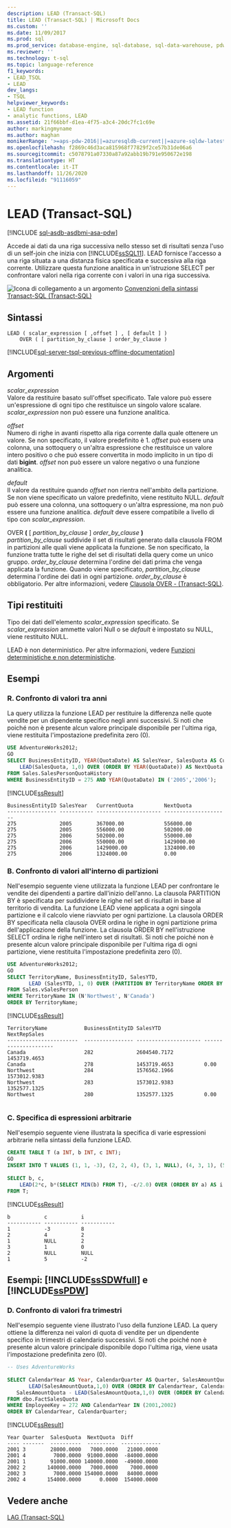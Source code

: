 ```yaml
---
description: LEAD (Transact-SQL)
title: LEAD (Transact-SQL) | Microsoft Docs
ms.custom: ''
ms.date: 11/09/2017
ms.prod: sql
ms.prod_service: database-engine, sql-database, sql-data-warehouse, pdw
ms.reviewer: ''
ms.technology: t-sql
ms.topic: language-reference
f1_keywords:
- LEAD_TSQL
- LEAD
dev_langs:
- TSQL
helpviewer_keywords:
- LEAD function
- analytic functions, LEAD
ms.assetid: 21f66bbf-d1ea-4f75-a3c4-20dc7fc1c69e
author: markingmyname
ms.author: maghan
monikerRange: '>=aps-pdw-2016||=azuresqldb-current||=azure-sqldw-latest||>=sql-server-2016||=sqlallproducts-allversions||>=sql-server-linux-2017||=azuresqldb-mi-current'
ms.openlocfilehash: f2869c46d3aca815968f77829f2ce57b31de06a6
ms.sourcegitcommit: c5078791a07330a87a92abb19b791e950672e198
ms.translationtype: HT
ms.contentlocale: it-IT
ms.lasthandoff: 11/26/2020
ms.locfileid: "91116059"
---
```

# <a name="lead-transact-sql"></a>LEAD (Transact-SQL)
[!INCLUDE [sql-asdb-asdbmi-asa-pdw](../../includes/applies-to-version/sql-asdb-asdbmi-asa-pdw.md)]

  Accede ai dati da una riga successiva nello stesso set di risultati senza l'uso di un self-join che inizia con [!INCLUDE[ssSQL11](../../includes/sssql11-md.md)]. LEAD fornisce l'accesso a una riga situata a una distanza fisica specificata e successiva alla riga corrente. Utilizzare questa funzione analitica in un'istruzione SELECT per confrontare valori nella riga corrente con i valori in una riga successiva.  
  
 ![Icona di collegamento a un argomento](../../database-engine/configure-windows/media/topic-link.gif "Icona di collegamento a un argomento") [Convenzioni della sintassi Transact-SQL &#40;Transact-SQL&#41;](../../t-sql/language-elements/transact-sql-syntax-conventions-transact-sql.md)  
  
## <a name="syntax"></a>Sintassi  
  
```syntaxsql  
LEAD ( scalar_expression [ ,offset ] , [ default ] )   
    OVER ( [ partition_by_clause ] order_by_clause )  
```  
  
[!INCLUDE[sql-server-tsql-previous-offline-documentation](../../includes/sql-server-tsql-previous-offline-documentation.md)]

## <a name="arguments"></a>Argomenti
 *scalar_expression*  
 Valore da restituire basato sull'offset specificato. Tale valore può essere un'espressione di ogni tipo che restituisce un singolo valore scalare. *scalar_expression* non può essere una funzione analitica.  
  
 *offset*  
 Numero di righe in avanti rispetto alla riga corrente dalla quale ottenere un valore. Se non specificato, il valore predefinito è 1. *offset* può essere una colonna, una sottoquery o un'altra espressione che restituisce un valore intero positivo o che può essere convertita in modo implicito in un tipo di dati **bigint**. *offset* non può essere un valore negativo o una funzione analitica.  
  
 *default*  
 Il valore da restituire quando *offset* non rientra nell'ambito della partizione. Se non viene specificato un valore predefinito, viene restituito NULL. *default* può essere una colonna, una sottoquery o un'altra espressione, ma non può essere una funzione analitica. *default* deve essere compatibile a livello di tipo con *scalar_expression*.
  
 OVER **(** [ _partition\_by\_clause_ ] _order\_by\_clause_ **)**  
 *partition_by_clause* suddivide il set di risultati generato dalla clausola FROM in partizioni alle quali viene applicata la funzione. Se non specificato, la funzione tratta tutte le righe del set di risultati della query come un unico gruppo. *order_by_clause* determina l'ordine dei dati prima che venga applicata la funzione. Quando viene specificato, *partition_by_clause* determina l'ordine dei dati in ogni partizione. *order_by_clause* è obbligatorio. Per altre informazioni, vedere [Clausola OVER - &#40;Transact-SQL&#41;](../../t-sql/queries/select-over-clause-transact-sql.md).  
  
## <a name="return-types"></a>Tipi restituiti  
 Tipo dei dati dell'elemento *scalar_expression* specificato. Se *scalar_expression* ammette valori Null o se *default* è impostato su NULL, viene restituito NULL.  
  
 LEAD è non deterministico. Per altre informazioni, vedere [Funzioni deterministiche e non deterministiche](../../relational-databases/user-defined-functions/deterministic-and-nondeterministic-functions.md).  
  
## <a name="examples"></a>Esempi  
  
### <a name="a-compare-values-between-years"></a>R. Confronto di valori tra anni  
 La query utilizza la funzione LEAD per restituire la differenza nelle quote vendite per un dipendente specifico negli anni successivi. Si noti che poiché non è presente alcun valore principale disponibile per l'ultima riga, viene restituita l'impostazione predefinita zero (0).  
  
```sql  
USE AdventureWorks2012;  
GO  
SELECT BusinessEntityID, YEAR(QuotaDate) AS SalesYear, SalesQuota AS CurrentQuota,   
    LEAD(SalesQuota, 1,0) OVER (ORDER BY YEAR(QuotaDate)) AS NextQuota  
FROM Sales.SalesPersonQuotaHistory  
WHERE BusinessEntityID = 275 AND YEAR(QuotaDate) IN ('2005','2006');  
```  
  
 [!INCLUDE[ssResult](../../includes/ssresult-md.md)]  
  
```  
BusinessEntityID SalesYear   CurrentQuota          NextQuota  
---------------- ----------- --------------------- ---------------------  
275              2005        367000.00             556000.00  
275              2005        556000.00             502000.00  
275              2006        502000.00             550000.00  
275              2006        550000.00             1429000.00  
275              2006        1429000.00            1324000.00  
275              2006        1324000.00            0.00  
```  
  
### <a name="b-compare-values-within-partitions"></a>B. Confronto di valori all'interno di partizioni  
 Nell'esempio seguente viene utilizzata la funzione LEAD per confrontare le vendite dei dipendenti a partire dall'inizio dell'anno. La clausola PARTITION BY è specificata per suddividere le righe nel set di risultati in base al territorio di vendita. La funzione LEAD viene applicata a ogni singola partizione e il calcolo viene riavviato per ogni partizione. La clausola ORDER BY specificata nella clausola OVER ordina le righe in ogni partizione prima dell'applicazione della funzione. La clausola ORDER BY nell'istruzione SELECT ordina le righe nell'intero set di risultati. Si noti che poiché non è presente alcun valore principale disponibile per l'ultima riga di ogni partizione, viene restituita l'impostazione predefinita zero (0).  
  
```sql  
USE AdventureWorks2012;  
GO  
SELECT TerritoryName, BusinessEntityID, SalesYTD,   
       LEAD (SalesYTD, 1, 0) OVER (PARTITION BY TerritoryName ORDER BY SalesYTD DESC) AS NextRepSales  
FROM Sales.vSalesPerson  
WHERE TerritoryName IN (N'Northwest', N'Canada')   
ORDER BY TerritoryName;  
```  
  
 [!INCLUDE[ssResult](../../includes/ssresult-md.md)]  
  
```   
TerritoryName            BusinessEntityID SalesYTD              NextRepSales  
-----------------------  ---------------- --------------------- ---------------------  
Canada                   282              2604540.7172          1453719.4653  
Canada                   278              1453719.4653          0.00  
Northwest                284              1576562.1966          1573012.9383  
Northwest                283              1573012.9383          1352577.1325  
Northwest                280              1352577.1325          0.00  
  
```  
  
### <a name="c-specifying-arbitrary-expressions"></a>C. Specifica di espressioni arbitrarie  
 Nell'esempio seguente viene illustrata la specifica di varie espressioni arbitrarie nella sintassi della funzione LEAD.  
  
```sql  
CREATE TABLE T (a INT, b INT, c INT);   
GO  
INSERT INTO T VALUES (1, 1, -3), (2, 2, 4), (3, 1, NULL), (4, 3, 1), (5, 2, NULL), (6, 1, 5);   
  
SELECT b, c,   
    LEAD(2*c, b*(SELECT MIN(b) FROM T), -c/2.0) OVER (ORDER BY a) AS i  
FROM T;  
```  
  
 [!INCLUDE[ssResult](../../includes/ssresult-md.md)]  
  
```  
b           c           i  
----------- ----------- -----------  
1           -3          8  
2           4           2  
1           NULL        2  
3           1           0  
2           NULL        NULL  
1           5           -2  
```  
  
## <a name="examples-sssdwfull-and-sspdw"></a>Esempi: [!INCLUDE[ssSDWfull](../../includes/sssdwfull-md.md)] e [!INCLUDE[ssPDW](../../includes/sspdw-md.md)]  
  
### <a name="d-compare-values-between-quarters"></a>D. Confronto di valori fra trimestri  
 Nell'esempio seguente viene illustrato l'uso della funzione LEAD. La query ottiene la differenza nei valori di quota di vendite per un dipendente specifico in trimestri di calendario successivi. Si noti che poiché non è presente alcun valore principale disponibile dopo l'ultima riga, viene usata l'impostazione predefinita zero (0).  
  
```sql  
-- Uses AdventureWorks  
  
SELECT CalendarYear AS Year, CalendarQuarter AS Quarter, SalesAmountQuota AS SalesQuota,  
       LEAD(SalesAmountQuota,1,0) OVER (ORDER BY CalendarYear, CalendarQuarter) AS NextQuota,  
   SalesAmountQuota - LEAD(SalesAmountQuota,1,0) OVER (ORDER BY CalendarYear, CalendarQuarter) AS Diff  
FROM dbo.FactSalesQuota  
WHERE EmployeeKey = 272 AND CalendarYear IN (2001,2002)  
ORDER BY CalendarYear, CalendarQuarter;  
```  
  
 [!INCLUDE[ssResult](../../includes/ssresult-md.md)]  
  
 ```
Year Quarter  SalesQuota  NextQuota  Diff  
---- -------  ----------  ---------  -------------  
2001 3        28000.0000   7000.0000   21000.0000 
2001 4         7000.0000  91000.0000  -84000.0000  
2001 1        91000.0000 140000.0000  -49000.0000  
2002 2       140000.0000   7000.0000    7000.0000  
2002 3         7000.0000 154000.0000   84000.0000  
2002 4       154000.0000      0.0000  154000.0000
```  
  
## <a name="see-also"></a>Vedere anche  
 [LAG &#40;Transact-SQL&#41;](../../t-sql/functions/lag-transact-sql.md)  
  
  


